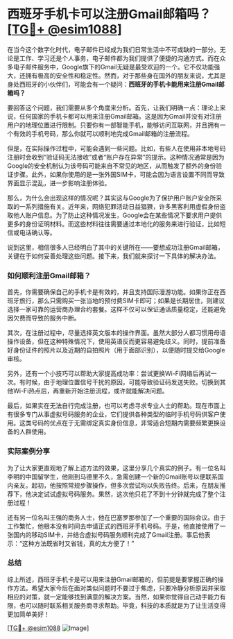 # 西班牙手机卡可以注册Gmail邮箱吗？[[TG💪+ @esim1088](https://t.me/s/esim1088)]

在当今这个数字化时代，电子邮件已经成为我们日常生活中不可或缺的一部分。无论是工作、学习还是个人事务，电子邮件都为我们提供了便捷的沟通方式。而在众多电子邮件服务中，Google旗下的Gmail无疑是最受欢迎的一个。它不仅功能强大，还拥有极高的安全性和稳定性。然而，对于那些身在国外的朋友来说，尤其是身处西班牙的小伙伴们，可能会有一个疑问：**西班牙的手机卡能用来注册Gmail邮箱吗？**

要回答这个问题，我们需要从多个角度来分析。首先，让我们明确一点：理论上来说，任何国家的手机卡都可以用来注册Gmail邮箱。这是因为Gmail并没有对注册用户的地理位置进行限制。只要你有一部智能手机，能够访问互联网，并且拥有一个有效的手机号码，那么你就可以顺利地完成Gmail邮箱的注册流程。

但是，在实际操作过程中，可能会遇到一些问题。比如，有些人在使用非本地号码注册时会收到“验证码无法接收”或者“账户存在异常”的提示。这种情况通常是因为Google的安全机制认为该号码可能来自不常见的地区，从而触发了额外的身份验证步骤。此外，如果你使用的是一张外国SIM卡，可能会因为语言设置不同而导致界面显示混乱，进一步影响注册体验。

那么，为什么会出现这样的情况呢？其实这与Google为了保护用户账户安全所采取的一系列措施有关。近年来，网络犯罪活动日益猖獗，许多黑客利用虚假身份盗取他人账户信息。为了防止这种情况发生，Google会在某些情况下要求用户提供更多的身份证明材料。而这些材料往往需要通过本地化的服务来进行验证，比如短信或电话确认等。

说到这里，相信很多人已经明白了其中的关键所在——要想成功注册Gmail邮箱，关键在于如何妥善处理这些问题。接下来，我们就来探讨一下具体的解决办法。

### 如何顺利注册Gmail邮箱？

首先，你需要确保自己的手机卡是有效的，并且支持国际漫游功能。如果你正在西班牙旅行，那么只需购买一张当地的预付费SIM卡即可；如果是长期居住，则建议选择一家可靠的运营商办理合约套餐。这样不仅可以保证通话质量稳定，还能避免因欠费而导致的服务中断。

其次，在注册过程中，尽量选择英文版本的操作界面。虽然大部分人都习惯用母语操作设备，但在这种特殊情况下，使用英语反而更容易避免歧义。同时，提前准备好身份证件的照片以及近期的自拍照片（用于面部识别），以便随时提交给Google审核。

另外，还有一个小技巧可以帮助大家提高成功率：尝试更换Wi-Fi网络后再试一次。有时候，由于地理位置信号干扰的原因，可能导致验证码发送失败。切换到其他Wi-Fi热点后，再重新开始注册流程，或许就能解决问题。

最后，如果实在无法自行完成注册，也可以考虑寻求专业人士的帮助。现在市面上有很多专门从事虚拟号码服务的企业，它们提供各种类型的临时手机号码供客户使用。这类号码的优点在于无需绑定真实身份信息，非常适合短期内需要频繁更换设备的人群使用。

### 实际案例分享

为了让大家更直观地了解上述方法的效果，这里分享几个真实的例子。有一位名叫李明的中国留学生，他刚到马德里不久，急需创建一个新的Gmail账号以便联系国内亲友。起初，他按照常规步骤操作，但多次尝试均以失败告终。后来，在朋友推荐下，他决定试试虚拟号码服务。果然，这次他只花了不到十分钟就完成了整个注册过程！

还有另一位名叫王强的商务人士，他在巴塞罗那参加了一个重要的国际会议。由于工作繁忙，他根本没有时间去申请正式的西班牙手机号码。于是，他直接使用了一张国内的移动SIM卡，并结合虚拟号码服务顺利完成了Gmail注册。事后他表示：“这种方法既省时又省钱，真的太方便了！”

### 总结

综上所述，西班牙手机卡是可以用来注册Gmail邮箱的，但前提是要掌握正确的操作方法。希望大家今后在面对类似问题时不要过于焦虑，只要冷静分析原因并采取相应的对策，就一定能够找到满意的解决方案。当然，如果你觉得自己动手能力有限，也可以随时联系相关服务商寻求帮助。毕竟，科技的本质就是为了让生活变得更加简单美好！

[[TG💪+ @esim1088](https://t.me/s/esim1088) ![Image](https://i.postimg.cc/4NQfJmqS/Snipaste-2025-05-13-00-14-12.png)]